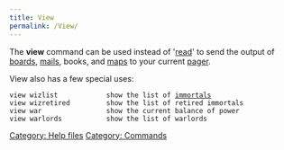 ```yaml
---
title: View
permalink: /View/
---
```


The **view** command can be used instead of '[read](read "wikilink")' to
send the output of [boards](board "wikilink"), [mails](mail "wikilink"),
books, and [maps](map "wikilink") to your current
[pager](pager "wikilink").

View also has a few special uses:

`view wizlist            show the list of `[`immortals`](Ainur "wikilink")
`view wizretired         show the list of retired immortals`
`view war                show the current balance of power`
`view warlords           show the list of warlords`

[Category: Help files](Category:_Help_files "wikilink") [Category:
Commands](Category:_Commands "wikilink")